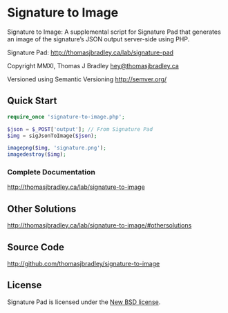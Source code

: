 # Signature to Image

Signature to Image: A supplemental script for Signature Pad that generates an image of the signature’s JSON output server-side using PHP.

Signature Pad: <http://thomasjbradley.ca/lab/signature-pad>

Copyright MMXI, Thomas J Bradley <hey@thomasjbradley.ca>

Versioned using Semantic Versioning <http://semver.org/>

## Quick Start
```php
require_once 'signature-to-image.php';

$json = $_POST['output']; // From Signature Pad
$img = sigJsonToImage($json);

imagepng($img, 'signature.png');
imagedestroy($img);
```

### Complete Documentation
<http://thomasjbradley.ca/lab/signature-to-image>

## Other Solutions
<http://thomasjbradley.ca/lab/signature-to-image/#othersolutions>

## Source Code
<http://github.com/thomasjbradley/signature-to-image>

## License
Signature Pad is licensed under the [New BSD license](https://github.com/thomasjbradley/signature-to-image/blob/master/NEW-BSD-LICENSE.txt).